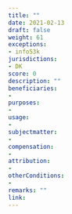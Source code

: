 ```yaml
---
title: ""
date: 2021-02-13 
draft: false
weight: 61
exceptions:
- info53k
jurisdictions:
- DK
score: 0
description: "" 
beneficiaries:
- 
purposes: 
- 
usage:
- 
subjectmatter:
- 
compensation:
-
attribution: 
-
otherConditions: 
- 
remarks: ""
link: 
---
```

